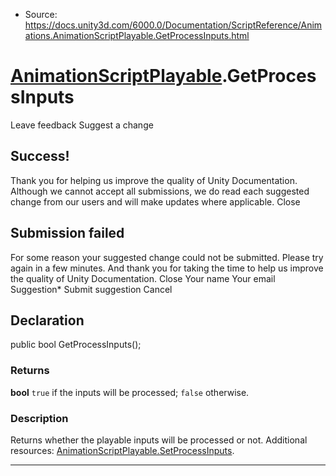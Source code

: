 * Source: https://docs.unity3d.com/6000.0/Documentation/ScriptReference/Animations.AnimationScriptPlayable.GetProcessInputs.html

#  [AnimationScriptPlayable](https://docs.unity3d.com/6000.0/Documentation/ScriptReference/Animations.AnimationScriptPlayable.html).GetProcessInputs
Leave feedback
Suggest a change
## Success!
Thank you for helping us improve the quality of Unity Documentation. Although we cannot accept all submissions, we do read each suggested change from our users and will make updates where applicable.
Close
## Submission failed
For some reason your suggested change could not be submitted. Please <a>try again</a> in a few minutes. And thank you for taking the time to help us improve the quality of Unity Documentation.
Close
Your name Your email Suggestion* Submit suggestion
Cancel
## Declaration
public bool GetProcessInputs(); 
### Returns
**bool** `true` if the inputs will be processed; `false` otherwise. 
### Description
Returns whether the playable inputs will be processed or not.
Additional resources: [AnimationScriptPlayable.SetProcessInputs](https://docs.unity3d.com/6000.0/Documentation/ScriptReference/Animations.AnimationScriptPlayable.SetProcessInputs.html).
* * *
